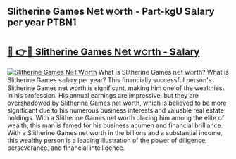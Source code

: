 ## Slitherine Games N𝚎t w𝚘rth - Part-kgU S𝚊lary per year PTBN1

# <h2><a href="http://gc3dc0.nevu.top/?p=Slitherine+Games">🔗 👉🔴 Slitherine Games N𝚎t w𝚘rth - S𝚊lary</a></h2>

[![Slitherine Games N𝚎t W𝚘rth](https://i.imgur.com/Oavwk0R.jpeg)](http://gc3dc0.nevu.top/?p=Slitherine+Games)
What is Slitherine Games n𝚎t w𝚘rth? What is Slitherine Games s𝚊lary per year?
This financially successful person's Slitherine Games net worth is significant, making him one of the wealthiest in his profession. His annual earnings are impressive, but they are overshadowed by Slitherine Games net worth, which is believed to be more significant due to his numerous business interests and valuable real estate holdings. With a Slitherine Games net worth placing him among the elite of wealth, this man is famed for his business acumen and financial brilliance. With a Slitherine Games net worth in the billions and a substantial income, this wealthy person is a leading illustration of the power of diligence, perseverance, and financial intelligence.
